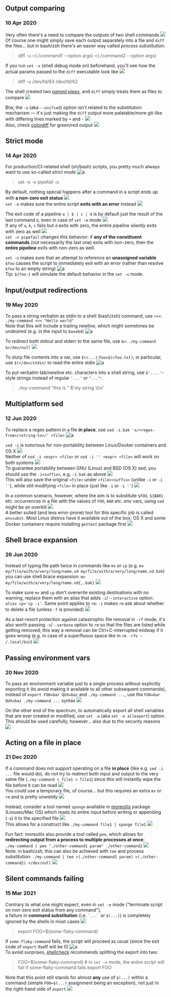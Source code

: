 ## Output comparing
### 10 Apr 2020

Very often there's a need to compare the outputs of two shell commands ![](scales)<br/>
Of course one might simply save each output separately into a file and `diff` the files...
but in bash/zsh there's an easier way called _process substitution_:

> diff -u <(./command1 --option args) <(./command2 --option args)

If you run `set -x` (shell debug mode on) beforehand, you'll see how the actual params passed
to the `diff` executable look like ![](sleuth_or_spy)

> diff -u /dev/fd/63 /dev/fd/62

The shell created two _[named pipes](https://en.wikipedia.org/wiki/Named_pipe)_, and `diff` simply
treats them as files to compare ![](pipe)

Btw, the `-u` (aka `--unified`) option isn't related to the substitution mechanism &mdash;
it's just making the `diff` output more palatable/more git-like with differing lines
marked by `+` and `-` ![](git)<br/>
Also, check [colordiff](https://www.colordiff.org/) for green/red output ![](art)


## Strict mode
### 14 Apr 2020

For production/CI-related shell (sh/bash) scripts, you pretty much always want to use
so-called _strict mode_ ![a](shell-party)

> set -e -o pipefail -u

By default, nothing special happens after a command in a script ends up with
**a non-zero exit status** ![](shrug)<br/>
`set -e` makes sure the entire script **exits with an error** instead ![](stackoverflow)

The exit code of a pipeline `a | b | c | d` is by default just the result of the last command `d`,
even in case of `set -e` mode ![](pipe)<br/>
If any of `a`, `b`, `c` fails but `d` exits with zero, the entire pipeline silently exits
with zero as well ![](zipper_mouth_face)<br/>
`set -o pipefail` changes this behavior: if **any of the constituent commands**
(not necessarily the last one) exits with non-zero, then the **entire pipeline**
exits with non-zero as well.

`set -u` makes sure that an attempt to reference an **unassigned variable** `$foo`
causes the script to immediately exit with an error (rather than resolve `$foo` to an empty string)  ![a](shell-party)<br/>
Tip: `${foo-}` will simulate the default behavior in the `set -u` mode.


## Input/output redirections
### 19 May 2020

To pass a string verbatim as stdin to
a shell (bash/zsh) command, use `<<<`: `./my-command <<< "Hello world"` <br/>
Note that this will include a trailing
newline, which might sometimes be
undesired (e.g. in the input to `base64`) ![a](shell-party)

To redirect both stdout and stderr
to the same file, use `&>`: `./my-command &>/dev/null` ![](and)

To slurp file contents into a var,
use `$(<...)`:`foo=$(<foo.txt)`; in particular,
use `$(</dev/stdin)` to read the entire stdin ![a](pacman-dark)

To put verbatim tab/newline etc. characters
into a shell string, use `$'....'`-style
strings instead of regular `'...'` or `"..."`: <br/>

> ./my-command "this is " $'my string \t\n'


## Multiplatform sed
### 12 Jun 2020

To replace a regex pattern in a file **in place**,
use `sed -i.bak 's/<regex-from>/<string-to>/' <file>` ![a](regex-party)

`sed -i` is notorious for non-portability between
Linux/Docker containers and OS X ![](apple) <br/>
Neither of `sed -i <expr> <file>` or `sed -i '' <expr> <file>`
will work on both systems ![](no_good) <br/>
To guarantee portability between GNU (Linux) and BSD (OS X) sed,
you should use the `-i<suffix>`, e.g. `-i.bak` as above ![](gnu) <br/>
This will also save the original `<file>` under `<file><suffix>` (unlike `-i` or `-i ''`),
while still modifying `<file>` in place (just like `-i` or `-i ''`) ![](spurdo-thumbs-up)

In a common scenario, however, where the aim is to substitute `$FOO`, `${BAR}` etc. occurrences
in a file with the values of `FOO`, `BAR` etc. env vars, using `sed` might be an overkill ![](cannon) <br/>
A better suited (and less error-prone) tool for this specific job is called `envsubst`.
Most Linux distros have it available out of the box; OS X and some Docker containers
require installing `gettext` package first ![](macbook)


## Shell brace expansion
### 26 Jun 2020

Instead of typing file path twice in commands like `mv` or `cp` (e.g. `mv my/file/with/a/very/long/name.xd my/file/with/a/very/long/name.xd.bak`)
you can use shell brace expansion: `mv my/file/with/a/very/long/name.xd{,.bak}` ![](professor-spurdo)

To make sure `mv` and `cp` don't overwrite existing destinations with no warning,
replace them with an alias that adds `-i`/`--interactive` option: `alias cp='cp -i'`.
Same point applies to `rm`: `-i` makes `rm` ask about whether to delete a file
(unless `-f` is provided) ![](no_good)

As a last-resort protection against catastrophic file removal in `-rf` mode,
it's also worth passing `-v`/`--verbose` option to `rm` so that the files are listed
while getting removed; this way a removal can be Ctrl+C-interrupted midway
if it goes wrong (e.g. in case of a superfluous space like in `rm -rfv ~ /.local/bin`) ![](scream)


## Passing environment vars
### 20 Nov 2020

To pass an environment variable just to a single process without explicitly exporting it
(to avoid making it available to all other subsequent commands), instead of
`export FOO=bar QUX=baz` and `./my-command ...`, use the `FOO=bar QUX=baz ./my-command ...` syntax ![](equals)

On the other end of the spectrum, to automatically export all shell variables
that are ever created or modified, use `set -a` (aka `set -o allexport`) option. <br/>
This should be used carefully, however... also due to the security reasons ![](goncern)


## Acting on a file in place
### 21 Dec 2020

If a command does not support operating on a file **in place** (like e.g. `sed -i ...` file would do),
do not try to redirect both input and output to the very same file (`./my-command < file1 > file1`)
since this will instantly wipe the file before it can be read ![](stop-sign) <br/>
You could use a temporary file, of course... but this requires an extra `mv` or `rm`
and is pretty unwieldy ![](poorly-renovated-spurdo)

Instead, consider a tool named `sponge` available in [moreutils](https://joeyh.name/code/moreutils/)
package (Linuxes/Mac OS) which reads its entire input before writing or appending (`-a`)
it to the specified file ![](spongebob) <br/>
This allows for a construct like `./my-command file1 | sponge file1` ![](pipe)

Fun fact: moreutils also provide a tool called `pee`, which allows for
**redirecting output from a process to multiple processes at once**: <br/>
`./my-command | pee "./other-command1 param" ./other-command2` ![](a-o-czym-mowa) <br/>
Note: in bash/zsh, this can also be achieved with `tee` and process substitution:
`./my-command | tee >(./other-command1 param) >(./other-command2) >/dev/null` ![](tea)


## Silent commands failing
### 15 Mar 2021

Contrary to what one might expect, even in `set -e` mode
("terminate script on non-zero exit status from any command"), <br/>
a failure in **command substitution** (i.e. `` `...` `` or   `$(...)`) is completely ignored
by the shells in most cases ![](shrug)

> export FOO=$(some-flaky-command)

If `some-flaky-command` fails, the script will proceed as usual
(since the exit code of `export` itself will be 0) ![a](this_is_fine) <br/>
To avoid surprises, [shellcheck](https://www.shellcheck.net/) recommends splitting the export into two:

> FOO=$(some-flaky-command)  # in `set -e` mode, the entire script will fail if some-flaky-command fails
> export FOO

Note that this point still stands for almost **any** use of `$(...)` within a command
(simple `FOO=$(...)` assignment being an exception), not just in the right-hand side of `export` ![](sad-spurdo)
